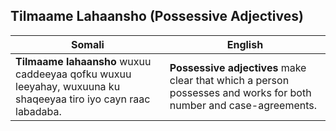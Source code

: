 ## **Tilmaame Lahaansho (Possessive Adjectives)**

| **Somali** | **English** |
|------------|-------------|
| **Tilmaame lahaansho** wuxuu caddeeyaa qofku wuxuu leeyahay, wuxuuna ku shaqeeyaa tiro iyo cayn raac labadaba. | **Possessive adjectives** make clear that which a person possesses and works for both number and case-agreements. |
